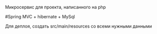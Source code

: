 Микросервис для проекта, написанного на php

#Spring MVC + hibernate + MySql

Для деплоя, создать src/main/resources со всеми нужными данными